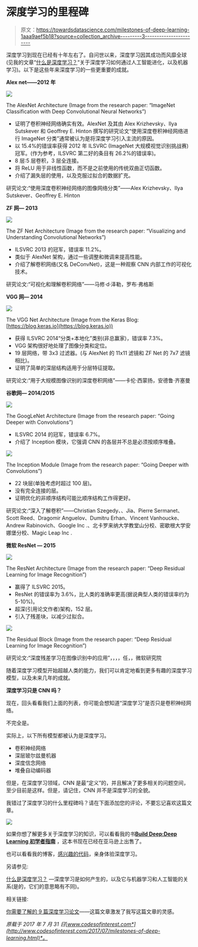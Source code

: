 # 深度学习的里程碑

> 原文：<https://towardsdatascience.com/milestones-of-deep-learning-1aaa9aef5b18?source=collection_archive---------3----------------------->

深度学习到现在已经有十年左右了。自问世以来，深度学习因其成功而风靡全球(见我的文章“[什么是深度学习？](http://www.codesofinterest.com/p/what-is-deep-learning.html)“关于深度学习如何通过人工智能进化，以及机器学习)。以下是这些年来深度学习的一些更重要的成就。

**Alex net——2012 年**

![](img/a282f7418a920aefd258daee4b76b19d.png)

The AlexNet Architecture (Image from the research paper: “ImageNet Classification with Deep Convolutional Neural Networks”)

*   证明了卷积神经网络确实有效。AlexNet 及其由 Alex Krizhevsky、Ilya Sutskever 和 Geoffrey E. Hinton 撰写的研究论文“使用深度卷积神经网络进行 ImageNet 分类”通常被认为是将深度学习引入主流的原因。
*   以 15.4%的错误率获得 2012 年 ILSVRC (ImageNet 大规模视觉识别挑战赛)冠军。(作为参考，ILSVRC 第二好的条目有 26.2%的错误率)。
*   8 层:5 层卷积，3 层全连接。
*   将 ReLU 用于非线性函数，而不是之前使用的传统双曲正切函数。
*   介绍了漏失层的使用，以及克服过拟合的数据扩充。

研究论文:“使用深度卷积神经网络的图像网络分类”——Alex Krizhevsky、Ilya Sutskever、Geoffrey E. Hinton

**ZF 网— 2013**

![](img/25373635fe698f2c0a5110ddff6e2073.png)

The ZF Net Architecture (Image from the research paper: “Visualizing and Understanding Convolutional Networks”)

*   ILSVRC 2013 的冠军，错误率 11.2%。
*   类似于 AlexNet 架构，通过一些调整和微调来提高性能。
*   介绍了解卷积网络(又名 DeConvNet)，这是一种观察 CNN 内部工作的可视化技术。

研究论文:“可视化和理解卷积网络”——马修·d·泽勒，罗布·弗格斯

**VGG 网— 2014**

![](img/105d3ebcc6f5f15357e91108dc29fce1.png)

The VGG Net Architecture (Image from the Keras Blog: [https://blog.keras.io](https://blog.keras.io))

*   获得 ILSVRC 2014“分类+本地化”类别(非总赢家)，错误率 7.3%。
*   VGG 架构很好地处理了图像分类和定位。
*   19 层网络，带 3x3 过滤器。(与 AlexNet 的 11x11 滤镜和 ZF Net 的 7x7 滤镜相比)。
*   证明了简单的深层结构适用于分层特征提取。

研究论文:“用于大规模图像识别的深度卷积网络”——卡伦·西蒙扬，安德鲁·齐塞曼

**谷歌网— 2014/2015**

![](img/1c585cab7086cc9859e401dd51bd362b.png)

The GoogLeNet Architecture (Image from the research paper: “Going Deeper with Convolutions”)

*   ILSVRC 2014 的冠军，错误率 6.7%。
*   介绍了 Inception 模块，它强调 CNN 的各层并不总是必须按顺序堆叠。

![](img/cbf3d7234cd488469897b2eeea1ac23b.png)

The Inception Module (Image from the research paper: “Going Deeper with Convolutions”)

*   22 块层(单独考虑时超过 100 层)。
*   没有完全连接的层。
*   证明优化的非顺序结构可能比顺序结构工作得更好。

研究论文:“深入了解卷积”——Christian Szegedy、、Jia、Pierre Sermanet、Scott Reed、Dragomir Anguelov、Dumitru Erhan、Vincent Vanhoucke、Andrew Rabinovich、Google Inc .、北卡罗来纳大学教堂山分校、密歇根大学安娜堡分校、Magic Leap Inc .

**微软 ResNet — 2015**

![](img/fa7ab70134cf04fda43934adf15175ec.png)

The ResNet Architecture (Image from the research paper: “Deep Residual Learning for Image Recognition”)

*   赢得了 ILSVRC 2015。
*   ResNet 的错误率为 3.6%，比人类的准确率更高(据说典型人类的错误率约为 5-10%)。
*   超深(引用论文作者)架构，152 层。
*   引入了残差块，以减少过拟合。

![](img/7563dbeafef9c3f57ba53d1992a79922.png)

The Residual Block (Image from the research paper: “Deep Residual Learning for Image Recognition”)

研究论文:“深度残差学习在图像识别中的应用”，，，，任，，微软研究院

随着深度学习模型开始超越人类的能力，我们可以肯定地看到更多有趣的深度学习模型，以及未来几年的成就。

**深度学习只是 CNN 吗？**

现在，回头看看我们上面的列表，你可能会想知道“深度学习”是否只是卷积神经网络。

不完全是。

实际上，以下所有模型都被认为是深度学习。

*   卷积神经网络
*   深层玻尔兹曼机器
*   深度信念网络
*   堆叠自动编码器

但是，在深度学习领域，CNN 是最“定义”的，并且解决了更多相关的问题空间，至少目前是这样。但是，请记住，CNN 并不是深度学习的全貌。

我错过了深度学习的什么里程碑吗？请在下面添加您的评论，不要忘记喜欢这篇文章。

![](img/2afb075f7857693e402c652887ddd26f.png)

如果你想了解更多关于深度学习的知识，可以看看我的书[**Build Deep:Deep Learning 初学者指南**](https://www.amazon.com/dp/1549681060) ，这本书现在已经在亚马逊上出售了。

也可以看看我的博客，[感兴趣的代码](http://www.codesofinterest.com/)，亲身体验深度学习。

另请参见:

[什么是深度学习？](http://www.codesofinterest.com/p/what-is-deep-learning.html) —深度学习是如何产生的，以及它与机器学习和人工智能的关系(是的，它们的意思略有不同)。

相关链接:

[你需要了解的 9 篇深度学习论文](https://adeshpande3.github.io/adeshpande3.github.io/The-9-Deep-Learning-Papers-You-Need-To-Know-About.html)——这篇文章激发了我写这篇文章的灵感。

*原载于 2017 年 7 月 31 日*[*www.codesofinterest.com*](http://www.codesofinterest.com/2017/07/milestones-of-deep-learning.html)*。*
